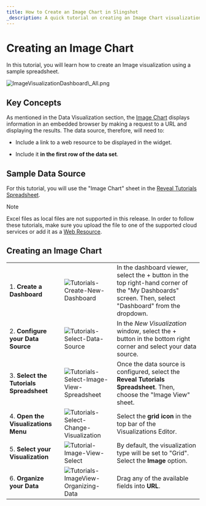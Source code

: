 ```yaml
---
title: How to Create an Image Chart in Slingshot 
_description: A quick tutorial on creating an Image Chart visualization using a sample spreadsheet.
---
```


# Creating an Image Chart

In this tutorial, you will learn how to create an Image visualization
using a sample spreadsheet.

<img src="images/ImageVisualizationDashboard_All.png" alt="ImageVisualizationDashboard\_All.png" class="responsive-img" />

## Key Concepts

As mentioned in the Data Visualization section, the [Image Chart](image-chart.md) displays information in an embedded browser by making
a request to a URL and displaying the results. The data source,
therefore, will need to:

  - Include a link to a web resource to be displayed in the widget.

  - Include it **in the first row of the data set**.

## Sample Data Source

For this tutorial, you will use the "Image Chart" sheet in the [Reveal Tutorials Spreadsheet](https://download.infragistics.com/reportplus/help/samples/Reveal_Visualization_Tutorials.xlsx).

>[!NOTE]
>Excel files as local files are not supported in this release. In order to follow these tutorials, make sure you upload the file to one of the supported cloud services or add it as a [Web Resource](~/en/datasources/supported-data-sources/web-resource.md).

## Creating an Image Chart

|                                          |                                                                                                |                                                                                                                                                      |
| ---------------------------------------- | ---------------------------------------------------------------------------------------------- | ---------------------------------------------------------------------------------------------------------------------------------------------------- |
| 1\. **Create a Dashboard**               | <img src="images/Tutorials-Create-New-Dashboard.png" alt="Tutorials-Create-New-Dashboard" class="responsive-img" />                   | In the dashboard viewer, select the + button in the top right-hand corner of the "My Dashboards" screen. Then, select "Dashboard" from the dropdown. |
| 2\. **Configure your Data Source**       | <img src="images/Tutorials-Select-Data-Source.png" alt="Tutorials-Select-Data-Source" class="responsive-img" />                       | In the *New Visualization* window, select the + button in the bottom right corner and select your data source.                                       |
| 3\. **Select the Tutorials Spreadsheet** | <img src="images/Tutorials-Select-Image-View-Spreadsheet.png" alt="Tutorials-Select-Image-View-Spreadsheet" class="responsive-img" /> | Once the data source is configured, select the **Reveal Tutorials Spreadsheet**. Then, choose the "Image View" sheet.                                |
| 4\. **Open the Visualizations Menu**     | <img src="images/Tutorials-Select-Change-Visualization.png" alt="Tutorials-Select-Change-Visualization" class="responsive-img" />     | Select the **grid icon** in the top bar of the Visualizations Editor.                                                                                |
| 5\. **Select your Visualization**        | <img src="images/tutorial-Image-View-Select.png" alt="Tutorial-Image-View-Select" class="responsive-img" />                           | By default, the visualization type will be set to "Grid". Select the **Image** option.                                                               |
| 6\. **Organize your Data**               | <img src="images/Tutorials-ImageView-Organizing-Data.png" alt="Tutorials-ImageView-Organizing-Data" class="responsive-img" />         | Drag any of the available fields into **URL**.                                                                                                       |

